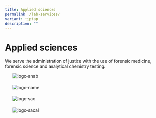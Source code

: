 ```yaml
---
title: Applied sciences
permalink: /lab-services/
variant: tiptap
description: ""
---
```

<h1><strong>Applied sciences</strong></h1><p>We serve the administration of justice with the use of forensic medicine, forensic science and analytical chemistry testing.</p><div class="isomer-image-wrapper"><img style="box-sizing: border-box; margin: 0px 1.5rem 1.25rem; padding: 0px; border: 0px; font: inherit; vertical-align: baseline; display: inline-block; max-width: 160px; width: auto; height: auto; max-height: 70px;" height="auto" width="100%" title="logo-anab" alt="logo-anab" src="https://www.hsa.gov.sg/images/default-source/default-album/anab-symbol-rgb-17025-forensic-testing-lab-transparent-bkgr.png"></div><div class="isomer-image-wrapper"><img style="box-sizing: border-box; margin: 0px 1.5rem 1.25rem; padding: 0px; border: 0px; font: inherit; vertical-align: baseline; display: inline-block; max-width: 160px; width: auto; height: auto; max-height: 70px;" height="auto" width="100%" title="logo-name" alt="logo-name" src="https://www.hsa.gov.sg/images/default-source/default-album/logo-name.png?sfvrsn=aad0769_0"></div><div class="isomer-image-wrapper"><img style="box-sizing: border-box; margin: 0px 1.5rem 1.25rem; padding: 0px; border: 0px; font: inherit; vertical-align: baseline; display: inline-block; max-width: 160px; width: auto; height: auto; max-height: 70px;" height="auto" width="100%" title="logo-sac" alt="logo-sac" src="https://www.hsa.gov.sg/images/default-source/default-album/logo-sac.png?sfvrsn=225263b8_0"></div><div class="isomer-image-wrapper"><img style="box-sizing: border-box; margin: 0px 1.5rem 1.25rem; padding: 0px; border: 0px; font: inherit; vertical-align: baseline; display: inline-block; max-width: 160px; width: auto; height: auto; max-height: 70px;" height="auto" width="100%" title="logo-sacal" alt="logo-sacal" src="https://www.hsa.gov.sg/images/default-source/default-album/logo-sacal.png?sfvrsn=326d957_0"></div><p></p>